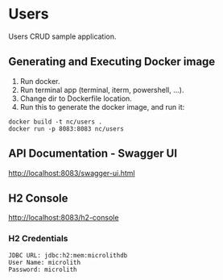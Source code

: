 # Users

Users CRUD sample application.

## Generating and Executing Docker image

 1. Run docker.
 2. Run terminal app (terminal, iterm, powershell, ...).
 3. Change dir to Dockerfile location.
 4. Run this to generate the docker image, and run it:
 
```
docker build -t nc/users .
docker run -p 8083:8083 nc/users
```

## API Documentation - Swagger UI

[http://localhost:8083/swagger-ui.html](http://localhost:8083/swagger-ui.html)

## H2 Console

[http://localhost:8083/h2-console](http://localhost:8083/h2-console)

### H2 Credentials
```
JDBC URL: jdbc:h2:mem:microlithdb
User Name: microlith
Password: microlith
```

